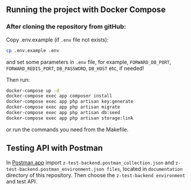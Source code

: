 ## Running the project with Docker Compose

### After cloning the repository from gitHub:

Copy .env.example (if `.env` file not exists):

```bash
cp .env.example .env
```

and set some parameters in `.env` file,
for example, `FORWARD_DB_PORT`, `FORWARD_REDIS_PORT`, `DB_PASSWORD`, `DB_HOST` etc,
if needed!

Then run:

```bash
docker-compose up -d
docker-compose exec app composer install
docker-compose exec app php artisan key:generate
docker-compose exec app php artisan migrate
docker-compose exec app php artisan db:seed
docker-compose exec app php artisan storage:link
```

or run the commands you need from the Makefile.

## Testing API with Postman

In [Postman app](https://www.postman.com/downloads/) import `z-test-backend.postman_collection.json`
and `z-test-backend.postman_environment.json files`, located in `documentation` directory of this repository. Then
choose the `z-test-backend environment` and test API.
